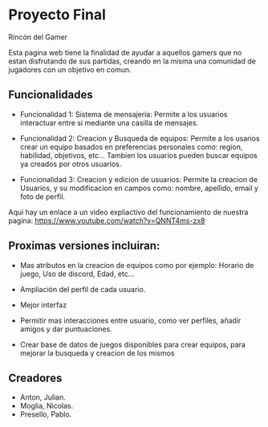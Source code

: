 # Proyecto Final

Rincón del Gamer

Esta pagina web tiene la finalidad de ayudar a aquellos gamers que no estan disfrutando de sus partidas, creando en la misma una comunidad de jugadores con un objetivo en comun.

## Funcionalidades

- Funcionalidad 1: Sistema de mensajeria:
  Permite a los usuarios interactuar entre si mediante una casilla de mensajes.
  
- Funcionalidad 2: Creacion y Busqueda de equipos:
  Permite a los usarios crear un equipo basados en preferencias personales como: region, habilidad, objetivos, etc...
  Tambien los usuarios pueden buscar equipos ya creados por otros usuarios.
  
- Funcionalidad 3: Creacion y edicion de usuarios:
  Permite la creacion de Usuarios, y su modificacion en campos como: nombre, apellido, email y foto de perfil.
  

Aqui hay un enlace a un video expliactivo del funcionamiento de nuestra pagina: https://www.youtube.com/watch?v=QNNT4ms-zx8



## Proximas versiones incluiran:

- Mas atributos en la creacion de equipos como por ejemplo: Horario de juego, Uso de discord, Edad, etc...
  
- Ampliación del perfil de cada usuario.
  
- Mejor interfaz
  
- Permitir mas interacciones entre usuario, como ver perfiles, añadir amigos y dar puntuaciones.
  
- Crear base de datos de juegos disponibles para crear equipos, para mejorar la busqueda y creacion de los mismos

## Creadores

- Anton, Julian.
- Moglia, Nicolas.
- Presello, Pablo.



